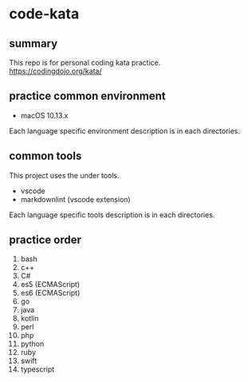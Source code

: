 # code-kata

## summary

This repo is for personal coding kata practice.  
<https://codingdojo.org/kata/>

## practice common environment

- macOS 10.13.x

Each language specific environment description is in each directories.

## common tools

This project uses the under tools.

- vscode
- markdownlint (vscode extension)

Each language specific tools description is in each directories.

## practice order

1. bash
1. c++
1. C#
1. es5 (ECMAScript)
1. es6 (ECMAScript)
1. go
1. java
1. kotlin
1. perl
1. php
1. python
1. ruby
1. swift
1. typescript
